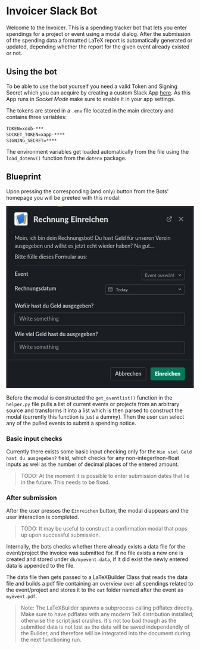 # Invoicer Slack Bot

Welcome to the Invoicer. This is a spending tracker bot that lets you enter spendings for a project or event using a modal dialog. After the submission of the spending data a formatted LaTeX report is automatically generated or updated, depending whether the report for the given event already existed or not. 

## Using the bot

To be able to use the bot yourself you need a valid Token and Signing Secret which you can acquire by creating a custom Slack App [here](https://api.slack.com/apps). As this App runs in *Socket Mode* make sure to enable it in your app settings.

The tokens are stored in a `.env` file located in the main directory and contains three variables:

```
TOKEN=xoxb-***
SOCKET_TOKEN=xapp-****
SIGNING_SECRET=****
```
The environment variables get loaded automatically from the file using the `load_dotenv()` function from the `dotenv` package. 

## Blueprint

[logo]: https://github.com/nikpau/nms-invoicer/blob/main/doc/img/modal.png

Upon pressing the corresponding (and only) button from the Bots' homepage you will be greeted with this modal: 

![modal][logo]

Before the modal is constructed the `get_eventlist()` function in the `helper.py` file pulls a list of current events or projects from an arbitrary source and transforms it into a list which is then parsed to construct the modal (currently this function is just a dummy). Then the user can select any of the pulled events to submit a spending notice. 

### Basic input checks

Currently there exists some basic input checking only for the `Wie viel Geld hast du ausgegeben?` field, which checks for any non-integer/non-float inputs as well as the number of decimal places of the entered amount. 

> TODO: At the moment it is possible to enter submission dates that lie in the future. This needs to be fixed. 

### After submission

After the user presses the `Einreichen` button, the modal diappears and the user interaction is completed. 

> TODO: It may be useful to construct a confirmation modal that pops up upon successful submission.

Internally, the bots checks whether there already exists a data file for the event/project the invoice was submitted for. If no file exists a new one is created and stored under `db/myevent.data`, if it did exist the newly entered data is appended to the file. 

The data file then gets passed to a LaTeXBuilder Class that reads the data file and builds a pdf file containing an overview over all spendings related to the event/project and stores it to the `out` folder named after the event as `myevent.pdf`.

> Note: The LaTeXBuilder spawns a subprocess calling pdflatex directly. Make sure to have pdflatex with any modern TeX distribution installed; otherwise the script just crashes. It's not too bad though as the submitted data is not lost as the data will be saved independendly of the Builder, and therefore will be integrated into the document during the next functioning run.
